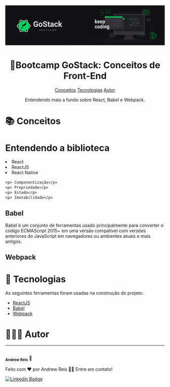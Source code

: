 <h1 align="center">
    <h1 align="center"><img src="https://github.com/AndrewReis/conceitos-nodejs/blob/master/src/assets/desafio02.png" alt="GoStack desafio 02"/></h1>
</h1>
<h1 align="center"> 🚀Bootcamp GoStack: Conceitos de Front-End</h1>

<p align="center">
 <a href="#objetivo">Conceitos</a> 
 <a href="#tecnologias">Tecnologias</a>  
 <a href="#autor">Autor</a> 
</p>

<p align="center"> 
	Entendendo mais a fundo sobre React, Babel e Webpack.
</p>



<h1 id='objetivo'> 📚 Conceitos </h1>


<p align="center"> 
    <h1>Entendendo a biblioteca</h1>
      <li>React</li>
      <li>ReactJS</li>
      <li>React Native</li>
</p>

    <p> Componentização</p>
    <p> Propriedade</p>
    <p> Estado</p>
    <p> Imutabilidade</p>

    

<h2>Babel</h2>
<p>
    Babel é um conjunto de ferramentas
 usado principalmente para converter
 o código ECMAScript 2015+ em uma versão
 compatível com versões anteriores do
 JavaScript em navegadores ou ambientes
 atuais e mais antigos.
</p>

<h2>Webpack</h2>
<p>
    

</p>



<h1 id='tecnologias'> 🤖 Tecnologias </h1>

As seguintes ferramentas foram usadas na construção do projeto:

- [ReactJS](https://nodejs.org/en/)
- [Babel]()
- [Webpack]()


<h1 id='autor'> 🙋🏽‍♂️ Autor </h1>

---

 <img style="border-radius: 50%;" src="https://avatars3.githubusercontent.com/u/60078687?s=460&u=83742fab7b35f433986c6fbe25df935441b6a743&v=4" width="100px;" alt=""/>
 <br />
 <sub><b>Andrew Reis</b></sub></a> 🚀


Feito com ❤️ por Andrew Reis 👋🏽 Entre em contato!

[![Linkedin Badge](https://img.shields.io/badge/-Andrew-blue?style=flat-square&logo=Linkedin&logoColor=white&link=https://www.linkedin.com/in/andrew-reis/)](https://www.linkedin.com/in/andrew-reis/) 
